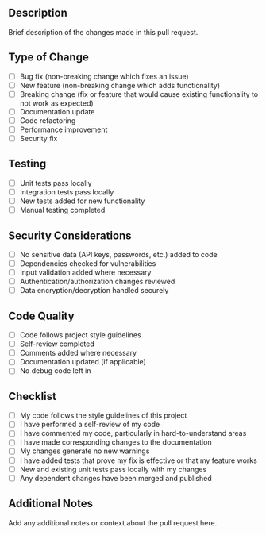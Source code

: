 ﻿## Description

Brief description of the changes made in this pull request.

## Type of Change

- [ ] Bug fix (non-breaking change which fixes an issue)
- [ ] New feature (non-breaking change which adds functionality)
- [ ] Breaking change (fix or feature that would cause existing functionality to not work as expected)
- [ ] Documentation update
- [ ] Code refactoring
- [ ] Performance improvement
- [ ] Security fix

## Testing

- [ ] Unit tests pass locally
- [ ] Integration tests pass locally
- [ ] New tests added for new functionality
- [ ] Manual testing completed

## Security Considerations

- [ ] No sensitive data (API keys, passwords, etc.) added to code
- [ ] Dependencies checked for vulnerabilities
- [ ] Input validation added where necessary
- [ ] Authentication/authorization changes reviewed
- [ ] Data encryption/decryption handled securely

## Code Quality

- [ ] Code follows project style guidelines
- [ ] Self-review completed
- [ ] Comments added where necessary
- [ ] Documentation updated (if applicable)
- [ ] No debug code left in

## Checklist

- [ ] My code follows the style guidelines of this project
- [ ] I have performed a self-review of my code
- [ ] I have commented my code, particularly in hard-to-understand areas
- [ ] I have made corresponding changes to the documentation
- [ ] My changes generate no new warnings
- [ ] I have added tests that prove my fix is effective or that my feature works
- [ ] New and existing unit tests pass locally with my changes
- [ ] Any dependent changes have been merged and published

## Additional Notes

Add any additional notes or context about the pull request here. 
